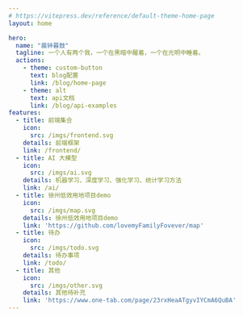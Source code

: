 ```yaml
---
# https://vitepress.dev/reference/default-theme-home-page
layout: home

hero:
  name: "晨钟暮鼓"
  tagline: 一个人有两个我，一个在黑暗中醒着，一个在光明中睡着。
  actions:
    - theme: custom-button
      text: blog配置
      link: /blog/home-page
    - theme: alt
      text: api文档
      link: /blog/api-examples
features:
  - title: 前端集合
    icon:
      src: /imgs/frontend.svg
    details: 前端框架
    link: /frontend/
  - title: AI 大模型
    icon:
      src: /imgs/ai.svg
    details: 机器学习、深度学习、强化学习、统计学习方法
    link: /ai/
  - title: 徐州低效用地项目demo
    icon:
      src: /imgs/map.svg
    details: 徐州低效用地项目demo
    link: 'https://github.com/lovemyFamilyFovever/map'
  - title: 待办
    icon:
      src: /imgs/todo.svg
    details: 待办事项
    link: /todo/
  - title: 其他
    icon:
      src: /imgs/other.svg
    details: 其他待补充
    link: 'https://www.one-tab.com/page/23rxHeaATgyvIYCmA6QuBA'
---
```


